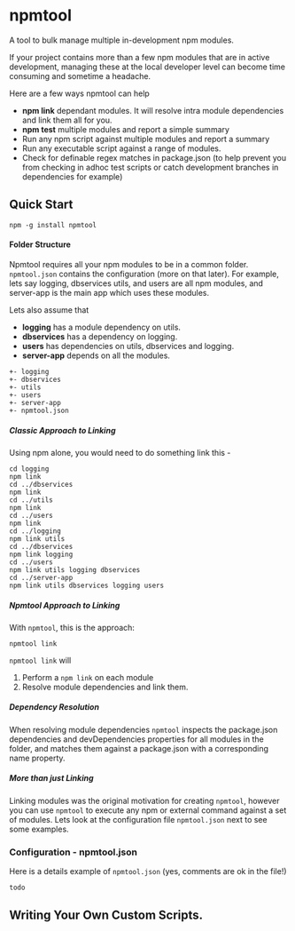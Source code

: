 # npmtool

A tool to bulk manage multiple in-development npm modules.

If your project contains more than a few npm modules that are in active development, managing these at the local developer level can become time consuming and sometime a headache.

Here are a few ways npmtool can help

* **npm link** dependant modules. It will resolve intra module dependencies and link them all for you.
* **npm test** multiple modules and report a simple summary
* Run any npm script against multiple modules and report a summary
* Run any executable script against a range of modules.
* Check for definable regex matches in package.json (to help prevent you from checking in adhoc test scripts or catch development branches in dependencies for example)

## Quick Start

```
npm -g install npmtool
```

#### Folder Structure

Npmtool requires all your npm modules to be in a common folder. `npmtool.json` contains the configuration (more on that later). For example, lets say logging, dbservices utils, and users are all npm modules, and server-app is the main app which uses these modules.

Lets also assume that

* **logging** has a module dependency on utils.
* **dbservices** has a dependency on logging.
* **users** has dependencies on utils, dbservices and logging.
* **server-app** depends on all the modules.

```
+- logging
+- dbservices
+- utils
+- users
+- server-app
+- npmtool.json
```

##### Classic Approach to Linking

Using npm alone, you would need to do something link this -

```
cd logging
npm link
cd ../dbservices
npm link
cd ../utils
npm link
cd ../users
npm link
cd ../logging
npm link utils
cd ../dbservices
npm link logging
cd ../users
npm link utils logging dbservices
cd ../server-app
npm link utils dbservices logging users
```

##### Npmtool Approach to Linking

With `npmtool`, this is the approach:

```
npmtool link
```

`npmtool link` will

1. Perform a `npm link` on each module
2. Resolve module dependencies and link them.

##### Dependency Resolution

When resolving module dependencies `npmtool` inspects the package.json dependencies and devDependencies properties for all modules in the folder, and matches them against a package.json with a corresponding name property.

##### More than just Linking

Linking modules was the original motivation for creating `npmtool`, however you can use `npmtool` to execute any npm or external command against a set of modules. Lets look at the configuration file `npmtool.json` next to see some examples.


### Configuration - npmtool.json

Here is a details example of `npmtool.json` (yes, comments are ok in the file!)

```
todo
```

## Writing Your Own Custom Scripts.
